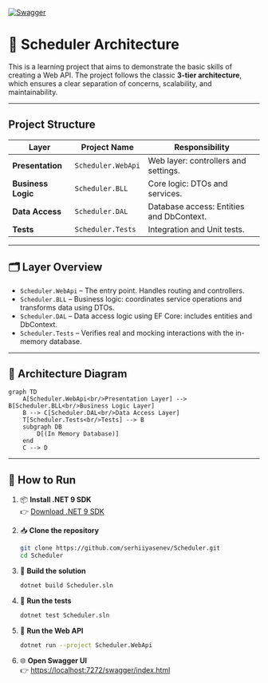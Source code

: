 [![Swagger](https://img.shields.io/badge/Swagger-UI-85EA2D?logo=swagger&logoColor=white)]([https://gomarketplace.azurewebsites.net/swagger/index.html](https://scheduler-api-demo.azurewebsites.net/swagger/index.html))

# 🔧 Scheduler Architecture

This is a learning project that aims to demonstrate the basic skills of creating a Web API.
The project follows the classic **3-tier architecture**, which ensures a clear separation of concerns, scalability, and maintainability.

---

## Project Structure

| Layer            | Project Name   | Responsibility                                      |
|------------------|----------------|-----------------------------------------------------|
| **Presentation** | `Scheduler.WebApi`     | Web layer: controllers and settings. |
| **Business Logic** | `Scheduler.BLL`       | Core logic: DTOs and services.    |
| **Data Access**  | `Scheduler.DAL`        | Database access: Entities and DbContext. |
| **Tests**        | `Scheduler.Tests`      | Integration and Unit tests.                 |

---

## 🗂 Layer Overview

- `Scheduler.WebApi` – The entry point. Handles routing and controllers.
- `Scheduler.BLL` – Business logic: coordinates service operations and transforms data using DTOs.
- `Scheduler.DAL` – Data access logic using EF Core: includes entities and DbContext.
- `Scheduler.Tests` – Verifies real and mocking interactions with the in-memory database.

---

## 📐 Architecture Diagram

```mermaid
graph TD
    A[Scheduler.WebApi<br/>Presentation Layer] --> B[Scheduler.BLL<br/>Business Logic Layer]
    B --> C[Scheduler.DAL<br/>Data Access Layer]
    T[Scheduler.Tests<br/>Tests] --> B
    subgraph DB
        D[(In Memory Database)]
    end
    C --> D
```

---

## 🔧 How to Run

1. 📦 **Install .NET 9 SDK**  
   👉 [Download .NET 9 SDK](https://dotnet.microsoft.com/en-us/download)

2. 📥 **Clone the repository**
   ```bash
   git clone https://github.com/serhiiyasenev/Scheduler.git
   cd Scheduler
   ```

3. 🧱 **Build the solution**
   ```bash
   dotnet build Scheduler.sln
   ```

4. 🧪 **Run the tests**
   ```bash
   dotnet test Scheduler.sln
   ```

5. 🚀 **Run the Web API**
   ```bash
   dotnet run --project Scheduler.WebApi
   ```

6. 🌐 **Open Swagger UI**  
   👉 [https://localhost:7272/swagger/index.html](https://localhost:7272/swagger/index.html)
